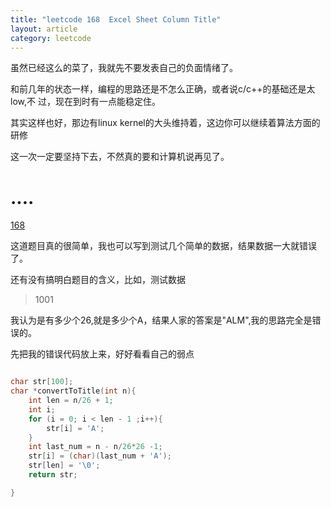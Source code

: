 ```yaml
---
title: "leetcode 168  Excel Sheet Column Title"
layout: article
category: leetcode 
---
```


虽然已经这么的菜了，我就先不要发表自己的负面情绪了。

和前几年的状态一样，编程的思路还是不怎么正确，或者说c/c++的基础还是太low,不
过，现在到时有一点能稳定住。

其实这样也好，那边有linux kernel的大头维持着，这边你可以继续着算法方面的研修

这一次一定要坚持下去，不然真的要和计算机说再见了。

# ....

[168](!https://leetcode.com/problems/excel-sheet-column-title/)

这道题目真的很简单，我也可以写到测试几个简单的数据，结果数据一大就错误了。

还有没有搞明白题目的含义，比如，测试数据

>1001

我认为是有多少个26,就是多少个A，结果人家的答案是"ALM",我的思路完全是错误的。

先把我的错误代码放上来，好好看看自己的弱点

```c

char str[100];
char *convertToTitle(int n){
	int len = n/26 + 1;
	int i;
	for (i = 0; i < len - 1 ;i++){
		str[i] = 'A';
	}
	int last_num = n - n/26*26 -1;
	str[i] = (char)(last_num + 'A');
	str[len] = '\0';
	return str;

}

```
